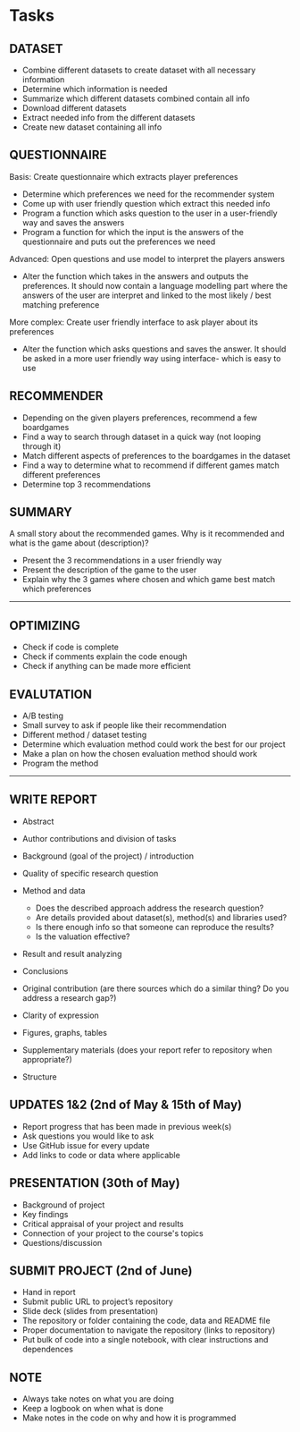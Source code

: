 # Tasks

## DATASET 
- Combine different datasets to create dataset with all necessary information
- Determine which information is needed
- Summarize which different datasets combined contain all info
- Download different datasets
- Extract needed info from the different datasets
- Create new dataset containing all info

## QUESTIONNAIRE

Basis: Create questionnaire which extracts player preferences
- Determine which preferences we need for the recommender system
- Come up with user friendly question which extract this needed info
- Program a function which asks question to the user in a user-friendly way and saves the answers 
- Program a function for which the input is the answers of the questionnaire and puts out the preferences we need 

Advanced: Open questions and use model to interpret the players answers 
- Alter the function which takes in the answers and outputs the preferences. It should now contain a language modelling part where the answers of the user are interpret and linked to the most likely / best matching preference

More complex: Create user friendly interface to ask player about its preferences 
- Alter the function which asks questions and saves the answer. It should be asked in a more user friendly way using interface- which is easy to use

## RECOMMENDER 
- Depending on the given players preferences, recommend a few boardgames
- Find a way to search through dataset in a quick way (not looping through it)
- Match different aspects of preferences to the boardgames in the dataset
- Find a way to determine what to recommend if different games match different preferences  
- Determine top 3 recommendations


## SUMMARY 
A small story about the recommended games. Why is it recommended and what is the game about (description)?

- Present the 3 recommendations in a user friendly way
- Present the description of the game to the user
- Explain why the 3 games where chosen and which game best match which preferences

-------------------------------------------------------------------------------------------------------------------------------------------------------
## OPTIMIZING
- Check if code is complete
- Check if comments explain the code enough
- Check if anything can be made more efficient

## EVALUTATION
- A/B testing
- Small survey to ask if people like their recommendation
- Different method / dataset testing 
- Determine which evaluation method could work the best for our project
- Make a plan on how the chosen evaluation method should work
- Program the method 
  
-------------------------------------------------------------------------------------------------------------------------------------------------------
## WRITE REPORT
- Abstract
- Author contributions and division of tasks
- Background (goal of the project) / introduction
- Quality of specific research question
	
- Method and data
    -	Does the described approach address the research question?
    -	Are details provided about dataset(s), method(s) and libraries used?
    -	Is there enough info so that someone can reproduce the results?
    -	Is the valuation effective?
	      
- Result and result analyzing 
- Conclusions
- Original contribution (are there sources which do a similar thing? Do you address a research gap?)
- Clarity of expression
- Figures, graphs, tables 
- Supplementary materials (does your report refer to repository when appropriate?)
- Structure 

## UPDATES 1&2 (2nd of May & 15th of May)
- Report progress that has been made in previous week(s)
- Ask questions you would like to ask
- Use GitHub issue for every update 
- Add links to code or data where applicable 

## PRESENTATION (30th of May)
- Background of project
- Key findings
- Critical appraisal of your project and results
- Connection of your project to the course's topics
- Questions/discussion

## SUBMIT PROJECT (2nd of June)
- Hand in report
- Submit public URL to project’s repository 
- Slide deck (slides from presentation)
- The repository or folder containing the code, data and README file
- Proper documentation to navigate the repository (links to repository)
- Put bulk of code into a single notebook, with clear instructions and dependences 


## NOTE
- Always take notes on what you are doing
- Keep a logbook on when what is done
- Make notes in the code on why and how it is programmed
